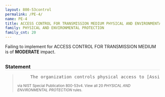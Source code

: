 ```yaml
---
layout: 800-53control
permalink: /PE-4/
name: PE-4
title: ACCESS CONTROL FOR TRANSMISSION MEDIUM PHYSICAL AND ENVIRONMENTAL PROTECTION
family: PHYSICAL AND ENVIRONMENTAL PROTECTION
family_cnt: 20
---
```

<p class="text-warning">Failing to implement for ACCESS CONTROL FOR TRANSMISSION MEDIUM is of <b>MODERATE</b> impact.</p>

<h3 style="border-bottom:1px solid #ddd;margin:30px 0 8px 0;">Statement</h3>
<blockquote>
<pre>     The organization controls physical access to [Assignment: organization-defined information system distribution and transmission lines] within organizational facilities using [Assignment: organization-defined security safeguards]. 
</pre>
<p><small>via NIST Special Publication 800-53v4. View all 20 <i>PHYSICAL AND ENVIRONMENTAL PROTECTION</i> rules. <a href="/cce/ssg/group/$Group_id"><span class="glyphicon glyphicon-link"></span></a> </small></p>
</blockquote>

